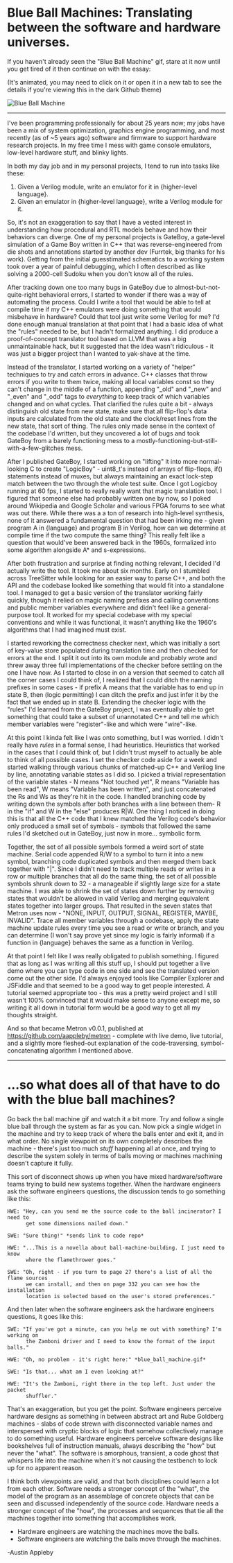 # Blue Ball Machines: Translating between the software and hardware universes.

If you haven't already seen the "Blue Ball Machine" gif, stare at it now until you get tired of it then continue on with the essay:

(It's animated, you may need to click on it or open it in a new tab to see the details if you're viewing this in the dark Github theme)

![Blue Ball Machine](assets/ball_machine.gif)

----------

I've been programming professionally for about 25 years now; my jobs have been a mix of system optimization, graphics engine programming, and most recently (as of ~5 years ago) software and firmware to support hardware research projects. In my free time I mess with game console emulators, low-level hardware stuff, and blinky lights.

In both my day job and in my personal projects, I tend to run into tasks like these:

1. Given a Verilog module, write an emulator for it in {higher-level language}.
2. Given an emulator in {higher-level language}, write a Verilog module for it.

So, it's not an exaggeration to say that I have a vested interest in understanding how procedural and RTL models behave and how their behaviors can diverge. One of my personal projects is GateBoy, a gate-level simulation of a Game Boy written in C++ that was reverse-engineered from die shots and annotations started by another dev (Furrtek, big thanks for his work). Getting from the initial guesstimated schematics to a working system took over a year of painful debugging, which I often described as like solving a 2000-cell Sudoku when you don't know all of the rules.

After tracking down one too many bugs in GateBoy due to almost-but-not-quite-right behavioral errors, I started to wonder if there was a way of automating the process. Could I write a tool that would be able to tell at compile time if my C++ emulators were doing something that would misbehave in hardware? Could that tool just write some Verilog for me? I'd done enough manual translation at that point that I had a basic idea of what the "rules" needed to be, but I hadn't formalized anything. I did produce a proof-of-concept translator tool based on LLVM that was a big unmaintainable hack, but it suggested that the idea wasn't ridiculous - it was just a bigger project than I wanted to yak-shave at the time.

Instead of the translator, I started working on a variety of "helper" techniques to try and catch errors in advance. C++ classes that throw errors if you write to them twice, making all local variables const so they can't change in the middle of a function, appending "_old" and "_new" and "_even" and "_odd" tags to _everything_ to keep track of which variables changed and on what cycles. That clarified the rules quite a bit - always distinguish old state from new state, make sure that all flip-flop's data inputs are calculated from the old state and the clock/reset lines from the new state, that sort of thing. The rules only made sense in the context of the codebase I'd written, but they uncovered a lot of bugs and took GateBoy from a barely functioning mess to a mostly-functioning-but-still-with-a-few-glitches mess.

After I published GateBoy, I started working on "lifting" it into more normal-looking C to create "LogicBoy" - uint8_t's instead of arrays of flip-flops, if() statements instead of muxes, but always maintaining an exact lock-step match between the two through the whole test suite. Once I got Logicboy running at 60 fps, I started to really really want that magic translation tool. I figured that someone else had probably written one by now, so I poked around Wikipedia and Google Scholar and various FPGA forums to see what was out there. While there was a a ton of research into high-level synthesis, none of it answered a fundamental question that had been irking me - given program A in {language} and program B in Verilog, how can we determine at compile time if the two compute the same thing? This really felt like a question that would've been answered back in the 1960s, formalized into some algorithm alongside A* and s-expressions.

After both frustration and surprise at finding nothing relevant, I decided I'd actually write the tool. It took me about six months. Early on I stumbled across TreeSitter while looking for an easier way to parse C++, and both the API and the codebase looked like something that would fit into a standalone tool. I managed to get a basic version of the translator working fairly quickly, though it relied on magic naming prefixes and calling conventions and public member variables everywhere and didn't feel like a general-purpose tool. It worked for my special codebase with my special conventions and while it was functional, it wasn't anything like the 1960's algorithms that I had imagined must exist.

I started reworking the correctness checker next, which was initially a sort of key-value store populated during translation time and then checked for errors at the end. I split it out into its own module and probably wrote and threw away three full implementations of the checker before settling on the one I have now. As I started to close in on a version that seemed to catch all the corner cases I could think of, I realized that I could ditch the naming prefixes in some cases - if prefix A means that the variable has to end up in state B, then (logic permitting) I can ditch the prefix and just infer it by the fact that we ended up in state B. Extending the checker logic with the "rules" I'd learned from the GateBoy project, I was eventually able to get something that could take a subset of unannotated C++ and tell me which member variables were "register"-like and which were "wire"-like.

At this point I kinda felt like I was onto something, but I was worried. I didn't really have _rules_ in a formal sense, I had heuristics. Heuristics that worked in the cases that I could think of, but I didn't trust myself to actually be able to think of all possible cases. I set the checker code aside for a week and started walking through various chunks of matched-up C++ and Verilog line by line, annotating variable states as I did so. I picked a trivial representation of the variable states - N means "Not touched yet", R means "Variable has been read", W means "Variable has been written", and just concatenated the Rs and Ws as they're hit in the code. I handled branching code by writing down the symbols after both branches with a line between them- R in the "if" and W in the "else" produces R|W. One thing I noticed in doing this is that all the C++ code that I knew matched the Verilog code's behavior only produced a small set of symbols - symbols that followed the same rules I'd sketched out in GateBoy, just now in more... symbolic form.

Together, the set of all possible symbols formed a weird sort of state machine. Serial code appended R/W to a symbol to turn it into a new symbol, branching code duplicated symbols and then merged them back together with "|". Since I didn't need to track multiple reads or writes in a row or multiple branches that all do the same thing, the set of all possible symbols shrunk down to 32 - a manageable if slightly large size for a state machine. I was able to shrink the set of states down further by removing states that wouldn't be allowed in valid Verilog and merging equivalent states together into larger groups. That resulted in the seven states that Metron uses now - "NONE, INPUT, OUTPUT, SIGNAL, REGISTER, MAYBE, INVALID". Trace all member variables through a codebase, apply the state machine update rules every time you see a read or write or branch, and you can determine (I won't say prove yet since my logic is fairly informal) if a function in {language} behaves the same as a function in Verilog.

At that point I felt like I was really obligated to publish something. I figured that as long as I was writing all this stuff up, I should put together a live demo where you can type code in one side and see the translated version come out the other side. I'd always enjoyed tools like Compiler Explorer and JSFiddle and that seemed to be a good way to get people interested. A tutorial seemed appropriate too - this was a pretty weird project and I still wasn't 100% convinced that it would make sense to anyone except me, so writing it all down in tutorial form would be a good way to get all my thoughts straight.

And so that became Metron v0.0.1, published at https://github.com/aappleby/metron - complete with live demo, live tutorial, and a slightly more fleshed-out explanation of the code-traversing, symbol-concatenating algorithm I mentioned above.

----------

# ...so what does all of that have to do with the blue ball machines?

Go back the ball machine gif and watch it a bit more. Try and follow a single blue ball through the system as far as you can. Now pick a single widget in the machine and try to keep track of where the balls enter and exit it, and in what order. No single viewpoint on its own completely describes the machine - there's just too much _stuff_ happening all at once, and trying to describe the system solely in terms of balls moving or machines machining doesn't capture it fully.

This sort of disconnect shows up when you have mixed hardware/software teams trying to build new systems together. When the hardware engineers ask the software engineers questions, the discussion tends to go something like this:

```
HWE: "Hey, can you send me the source code to the ball incinerator? I need to
      get some dimensions nailed down."

SWE: "Sure thing!" *sends link to code repo*

HWE: "...This is a novella about ball-machine-building. I just need to know
      where the flamethrower goes."

SWE: "Oh, right - if you turn to page 27 there's a list of all the flame sources
      we can install, and then on page 332 you can see how the installation
      location is selected based on the user's stored preferences."
```

And then later when the software engineers ask the hardware engineers questions, it goes like this:

```
SWE: "If you've got a minute, can you help me out with something? I'm working on
      the Zamboni driver and I need to know the format of the input balls."

HWE: "Oh, no problem - it's right here:" *blue_ball_machine.gif*

SWE: "Is that... what am I even looking at?"

HWE: "It's the Zamboni, right there in the top left. Just under the packet
      shuffler."
```

That's an exaggeration, but you get the point. Software engineers perceive hardware designs as something in between abstract art and Rube Goldberg machines - slabs of code strewn with disconnected variable names and interspersed with cryptic blocks of logic that somehow collectively manage to do something useful. Hardware engineers perceive software designs like bookshelves full of instruction manuals, always describing the "how" but never the "what". The software is amorphous, transient, a code ghost that whispers life into the machine when it's not causing the testbench to lock up for no apparent reason.

I think both viewpoints are valid, and that both disciplines could learn a lot from each other. Software needs a stronger concept of the "what", the model of the program as an assemblage of concrete objects that can be seen and discussed independently of the source code. Hardware needs a stronger concept of the "how", the processes and sequences that tie all the machines together into something that accomplishes work.

* Hardware engineers are watching the machines move the balls.
* Software engineers are watching the balls move through the machines.


-Austin Appleby
